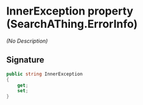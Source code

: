 # InnerException property (SearchAThing.ErrorInfo)
_(No Description)_

## Signature
```csharp
public string InnerException
{
    get;
    set;
}
```
